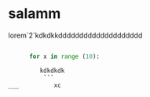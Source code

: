 # salamm

<p>lorem`2`kdkdkkdddddddddddddddddddd<p>

```python

      for x in range (10):

         kdkdkdk
          ```
___          xc
